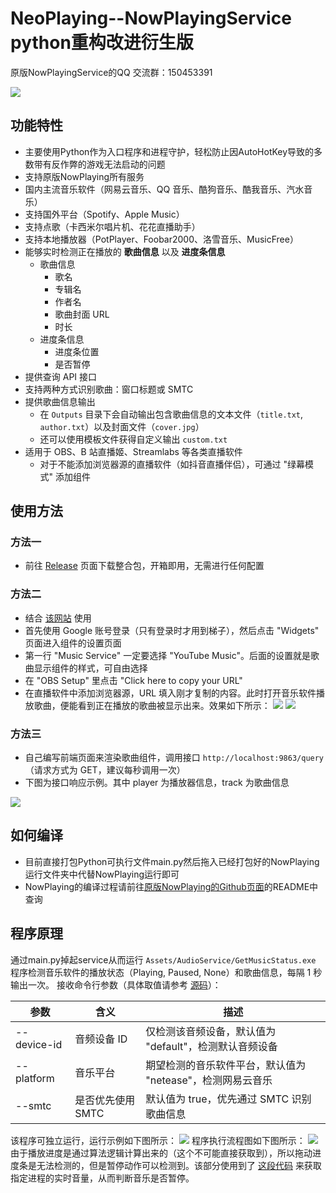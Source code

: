 # NeoPlaying--NowPlayingService python重构改进衍生版

原版NowPlayingService的QQ 交流群：150453391

![](/images/now_playing_release_banner.png)

## 功能特性
- 主要使用Python作为入口程序和进程守护，轻松防止因AutoHotKey导致的多数带有反作弊的游戏无法启动的问题
- 支持原版NowPlaying所有服务
- 国内主流音乐软件（网易云音乐、QQ 音乐、酷狗音乐、酷我音乐、汽水音乐）
- 支持国外平台（Spotify、Apple Music）
- 支持点歌（卡西米尔唱片机、花花直播助手）
- 支持本地播放器（PotPlayer、Foobar2000、洛雪音乐、MusicFree）
- 能够实时检测正在播放的 **歌曲信息** 以及 **进度条信息**
  - 歌曲信息
    - 歌名
    - 专辑名
    - 作者名
    - 歌曲封面 URL
    - 时长
  - 进度条信息
    - 进度条位置
    - 是否暂停
- 提供查询 API 接口
- 支持两种方式识别歌曲：窗口标题或 SMTC
- 提供歌曲信息输出
  - 在 `Outputs` 目录下会自动输出包含歌曲信息的文本文件（`title.txt`, `author.txt`）以及封面文件（`cover.jpg`）
  - 还可以使用模板文件获得自定义输出 `custom.txt`
- 适用于 OBS、B 站直播姬、Streamlabs 等各类直播软件
  - 对于不能添加浏览器源的直播软件（如抖音直播伴侣），可通过 "绿幕模式" 添加组件



## 使用方法

### 方法一

- 前往 [Release](https://github.com/yaoyangyaha/NeoPlaying/releases) 页面下载整合包，开箱即用，无需进行任何配置

### 方法二

- 结合 [该网站](https://6klabs.com/amuse) 使用
- 首先使用 Google 账号登录（只有登录时才用到梯子），然后点击 "Widgets" 页面进入组件的设置页面
- 第一行 "Music Service" 一定要选择 "YouTube Music"。后面的设置就是歌曲显示组件的样式，可自由选择
- 在 "OBS Setup" 里点击 "Click here to copy your URL"
- 在直播软件中添加浏览器源，URL 填入刚才复制的内容。此时打开音乐软件播放歌曲，便能看到正在播放的歌曲被显示出来。效果如下所示：
![](/images/sample_1.png)
![](/images/sample_2.png)

### 方法三

- 自己编写前端页面来渲染歌曲组件，调用接口 `http://localhost:9863/query`（请求方式为 GET，建议每秒调用一次）
- 下图为接口响应示例。其中 player 为播放器信息，track 为歌曲信息

![](/images/query_response.png)



## 如何编译

- 目前直接打包Python可执行文件main.py然后拖入已经打包好的NowPlaying运行文件夹中代替NowPlaying运行即可
- NowPlaying的编译过程请前往[原版NowPlaying的Github页面](https://github.com/Widdit/now-playing-service)的README中查询



## 程序原理
通过main.py掉起service从而运行 `Assets/AudioService/GetMusicStatus.exe` 程序检测音乐软件的播放状态（Playing, Paused, None）和歌曲信息，每隔 1 秒输出一次。
接收命令行参数（具体取值请参考 [源码](https://github.com/Widdit/now-playing-service/blob/master/external_programs/AudioService/GetMusicStatus/Program.cs)）：

| 参数        | 含义 | 描述                                                         |
| ----------- | ---- | ------------------------------------------------------------ |
| --device-id | 音频设备 ID | 仅检测该音频设备，默认值为 "default"，检测默认音频设备       |
| --platform  | 音乐平台 | 期望检测的音乐软件平台，默认值为 "netease"，检测网易云音乐 |
| --smtc      | 是否优先使用 SMTC | 默认值为 true，优先通过 SMTC 识别歌曲信息 |

该程序可独立运行，运行示例如下图所示：
![](/images/getMusicStatus_output.png)
程序执行流程图如下图所示：
![](/images/flow_chart.png)
由于播放进度是通过算法逻辑计算出来的（这个不可能直接获取到），所以拖动进度条是无法检测的，但是暂停动作可以检测到。该部分使用到了 [这段代码](https://stackoverflow.com/questions/23182880/check-if-an-application-emits-sound) 来获取指定进程的实时音量，从而判断音乐是否暂停。
